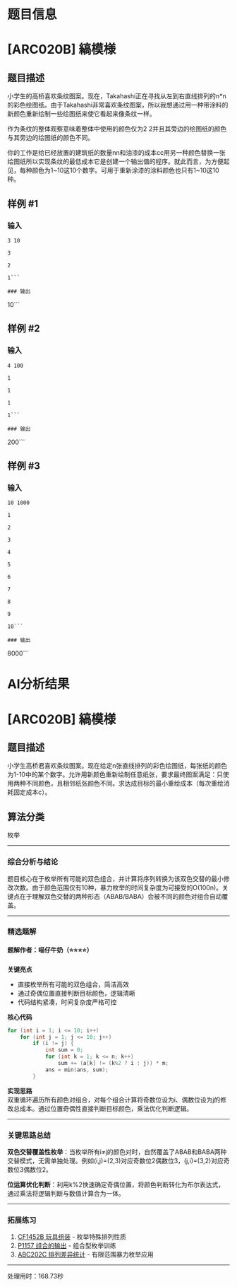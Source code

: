 # 题目信息

# [ARC020B] 縞模様

## 题目描述

小学生的高桥喜欢条纹图案。现在，Takahashi正在寻找从左到右直线排列的n*n的彩色绘图纸。由于Takahashi非常喜欢条纹图案，所以我想通过用一种带涂料的新颜色重新绘制一些绘图纸来使它看起来像条纹一样。

作为条纹的整体观察意味着整体中使用的颜色仅为2 2并且其旁边的绘图纸的颜色与其旁边的绘图纸的颜色不同。

你的工作是给已经放置的建筑纸的数量nn和油漆的成本cc用另一种颜色替换一张绘图纸所以实现条纹的最低成本它是创建一个输出值的程序。就此而言，为方便起见，每种颜色为1~10这10个数字。可用于重新涂漆的涂料颜色也只有1~10这10种。

## 样例 #1

### 输入

```
3 10

3

2

1```

### 输出

```
10```

## 样例 #2

### 输入

```
4 100

1

1

1

1```

### 输出

```
200```

## 样例 #3

### 输入

```
10 1000

1

2

3

4

5

6

7

8

9

10```

### 输出

```
8000```

# AI分析结果



# [ARC020B] 縞模様

## 题目描述

小学生高桥君喜欢条纹图案。现在给定n张直线排列的彩色绘图纸，每张纸的颜色为1-10中的某个数字。允许用新颜色重新绘制任意纸张，要求最终图案满足：只使用两种不同颜色，且相邻纸张颜色不同。求达成目标的最小重绘成本（每次重绘消耗固定成本c）。

## 算法分类
枚举

---

### 综合分析与结论
题目核心在于枚举所有可能的双色组合，并计算将序列转换为该双色交替的最小修改次数。由于颜色范围仅有10种，暴力枚举的时间复杂度为可接受的O(100n)。关键点在于理解双色交替的两种形态（ABAB/BABA）会被不同的颜色对组合自动覆盖。

---

### 精选题解

#### 题解作者：喵仔牛奶（⭐⭐⭐⭐）
**关键亮点**  
- 直接枚举所有可能的双色组合，简洁高效  
- 通过奇偶位置直接判断目标颜色，逻辑清晰  
- 代码结构紧凑，时间复杂度严格可控  

**核心代码**  
```cpp
for (int i = 1; i <= 10; i++)
    for (int j = 1; j <= 10; j++)
        if (i != j) {
            int sum = 0;
            for (int k = 1; k <= n; k++)
                sum += (a[k] != (k%2 ? i : j)) * m;
            ans = min(ans, sum);
        }
```
**实现思路**  
双重循环遍历所有颜色对组合，对每个组合计算将奇数位设为i、偶数位设为j的修改总成本。通过位置奇偶性直接判断目标颜色，乘法优化判断逻辑。

---

### 关键思路总结
**双色交替覆盖性枚举**：当枚举所有i≠j的颜色对时，自然覆盖了ABAB和BABA两种交替模式，无需单独处理。例如(i,j)=(2,3)对应奇数位2偶数位3，(j,i)=(3,2)对应奇数位3偶数位2。

**位运算优化判断**：利用k%2快速确定奇偶位置，将颜色判断转化为布尔表达式，通过乘法将逻辑判断与数值计算合为一体。

---

### 拓展练习
1. [CF1452B 玩具组装](https://www.luogu.com.cn/problem/CF1452B) - 枚举特殊排列性质  
2. [P1157 组合的输出](https://www.luogu.com.cn/problem/P1157) - 组合型枚举训练  
3. [ABC202C 排列差异统计](https://atcoder.jp/contests/abc202/tasks/abc202_c) - 有限范围暴力枚举应用

---
处理用时：168.73秒